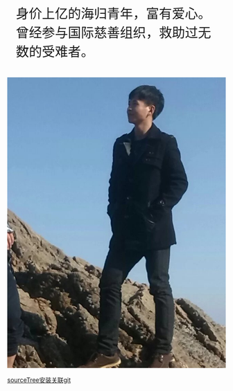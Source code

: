 <html>
<head>
<meta http-equiv="keywords" content="陈仕雄,海归，博士">
<title>身价上亿海归青年</title>
<meta name="description" content="上海，北京等一线城市多处房产" />
</head>
<body>
  <p style="padding:10px 20px;font-size:30px;">身价上亿的海归青年，富有爱心。曾经参与国际慈善组织，救助过无数的受难者。</p>
  <img src="./img/test.jpg" />

</body>
</html>



[sourceTree安装关联git](./sourceTree安装关联git.md)
